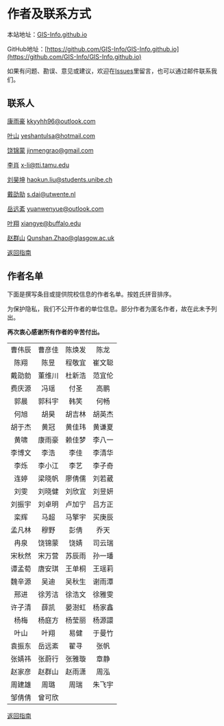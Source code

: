 # 作者及联系方式

本站地址：[GIS-Info.github.io](https://gis-info.github.io/)

GitHub地址：[https://github.com/GIS-Info/GIS-Info.github.io](https://github.com/GIS-Info/GIS-Info.github.io)

如果有问题、勘误、意见或建议，欢迎在[Issues](https://github.com/GIS-Info/GIS-Info.github.io/issues)里留言，也可以通过邮件联系我们。

## 联系人
[康雨豪](https://www.kkyyhh96.site)  [kkyyhh96@outlook.com](mailto:kkyyhh96@outlook.com)

[叶山](https://www.ye-shan.com/) [yeshantulsa@hotmail.com](mailto:yeshantulsa@hotmail.com)

[饶锦蒙](http://www.jinmengrao.com) [jinmengrao@gmail.com](mailto:jinmengrao@gmail.com)

[李肖](https://sites.google.com/tamu.edu/xiaoli/home) [x-li@tti.tamu.edu](mailto:x-li@tti.tamu.edu)

[刘昊坤](https://github.com/EugeneGIS)  [haokun.liu@students.unibe.ch](mailto:haokun.liu@students.unibe.ch)

[戴劭勍](http://gisersqdai.top/mycv/)  [s.dai@utwente.nl](mailto:s.dai@utwente.nl)

[岳远紊](https://github.com/ywyue) [yuanwenyue@outlook.com](mailto:yuanwenyue@outlook.com)

[叶翔](www.linkedin.com/in/spatialyexiang)  [xiangye@buffalo.edu](mailto:xiangye@buffalo.edu)

[赵群山](https://www.gla.ac.uk/schools/socialpolitical/staff/qunshanzhao/)  [Qunshan.Zhao@glasgow.ac.uk](mailto:Qunshan.Zhao@glasgow.ac.uk)

[返回指南](https://gis-info.github.io/)

## 作者名单

下面是撰写条目或提供院校信息的作者名单。按姓氏拼音排序。

为保护隐私，我们不公开作者的单位信息。部分作者为匿名作者，故在此未予列出。

**再次衷心感谢所有作者的辛苦付出。**

|||||
|:-----------:|:----------:|:------:|:------:|
曹伟辰|曹彦佳|陈焕发|陈龙
陈翔|陈昱|程敬宜|崔文聪
戴劭勍|董维川|杜新浩|范宜伦
费庆源|冯瑶|付圣|高鹏
郭晨|郭科宇|韩笑|何畅
何旭|胡昊|胡吉林|胡英杰
胡于杰|黄冠|黄佳玮|黄谦夏
黄啸|康雨豪|赖佳梦|李八一
李博文|李浩|李佳|李清华
李烁|李小江|李艺|李子奇
连婷|梁晓帆|廖倩儒|刘若葳
刘雯|刘晓健|刘欣宜|刘昱妍
刘振宇|刘卓明|卢加宁|吕方正
栾辉|马超|马擎宇|买庚辰
孟凡林|穆野|彭倩|乔天
冉泉|饶锦蒙|饶婧|司云瑞
宋秋然|宋万营|苏辰雨|孙一璠
谭孟荀|唐安琪|王单桐|王瑶莉
魏辛源|吴迪|吴秋生|谢雨潭
邢进|徐芳洁|徐浩文|徐雅雯
许子清|薛凯|晏澍虹|杨家鑫
杨梅|杨庭方|杨莹丽|杨源譞
叶山|叶翔|易健|于曼竹
袁振东|岳远紊|翟寻|张帆
张婧祎|张蔚行|张雅璇|章静
赵家彦|赵群山|赵雨潇|周泓
周建雄|周璐|周瑞|朱飞宇
邹倩倩|曾可欣||


[返回指南](https://gis-info.github.io/)
